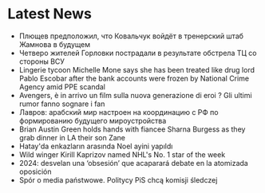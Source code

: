 # Latest News
-  Плющев предположил, что Ковальчук войдёт в тренерский штаб Жамнова в будущем
-  Четверо жителей Горловки пострадали в результате обстрела ТЦ со стороны ВСУ
-  Lingerie tycoon Michelle Mone says she has been treated like drug lord Pablo Escobar after the bank accounts were frozen by National Crime Agency amid PPE scandal
-  Avengers, è in arrivo un film sulla nuova generazione di eroi ? Gli ultimi rumor fanno sognare i fan
-  Лавров: арабский мир настроен на координацию с РФ по формированию будущего мироустройства
-  Brian Austin Green holds hands with fiancee Sharna Burgess as they grab dinner in LA their son Zane
-  Hatay'da enkazların arasında Noel ayini yapıldı
-  Wild winger Kirill Kaprizov named NHL's No. 1 star of the week
-  2024: desvelan una ‘obsesión’ que acaparará debate en la atomizada oposición
-  Spór o media państwowe. Politycy PiS chcą komisji śledczej
